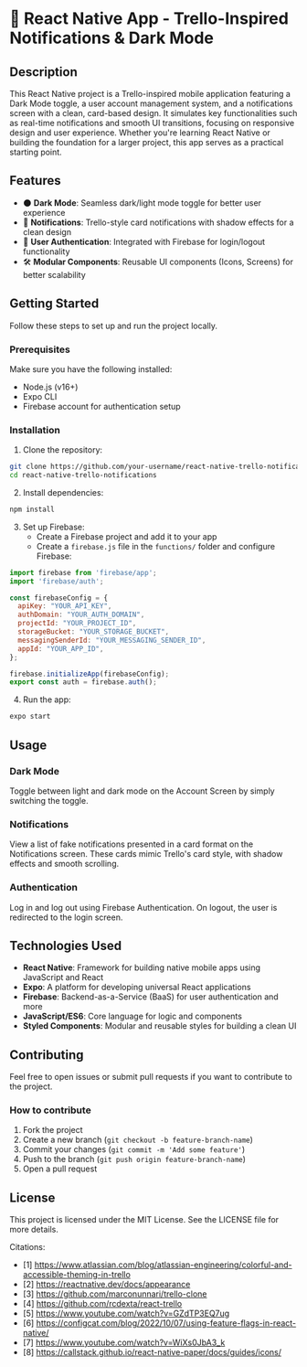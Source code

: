 # 📱 React Native App - Trello-Inspired Notifications & Dark Mode

## Description

This React Native project is a Trello-inspired mobile application featuring a Dark Mode toggle, a user account management system, and a notifications screen with a clean, card-based design. It simulates key functionalities such as real-time notifications and smooth UI transitions, focusing on responsive design and user experience. Whether you're learning React Native or building the foundation for a larger project, this app serves as a practical starting point.

## Features

- 🌑 **Dark Mode**: Seamless dark/light mode toggle for better user experience
- 🔔 **Notifications**: Trello-style card notifications with shadow effects for a clean design
- 👤 **User Authentication**: Integrated with Firebase for login/logout functionality
- 🛠️ **Modular Components**: Reusable UI components (Icons, Screens) for better scalability

## Getting Started

Follow these steps to set up and run the project locally.

### Prerequisites

Make sure you have the following installed:

- Node.js (v16+)
- Expo CLI
- Firebase account for authentication setup

### Installation

1. Clone the repository:

```bash
git clone https://github.com/your-username/react-native-trello-notifications.git
cd react-native-trello-notifications
```

2. Install dependencies:

```bash
npm install
```

3. Set up Firebase:
   - Create a Firebase project and add it to your app
   - Create a `firebase.js` file in the `functions/` folder and configure Firebase:

```javascript
import firebase from 'firebase/app';
import 'firebase/auth';

const firebaseConfig = {
  apiKey: "YOUR_API_KEY",
  authDomain: "YOUR_AUTH_DOMAIN",
  projectId: "YOUR_PROJECT_ID",
  storageBucket: "YOUR_STORAGE_BUCKET",
  messagingSenderId: "YOUR_MESSAGING_SENDER_ID",
  appId: "YOUR_APP_ID",
};

firebase.initializeApp(firebaseConfig);
export const auth = firebase.auth();
```

4. Run the app:

```bash
expo start
```

## Usage

### Dark Mode
Toggle between light and dark mode on the Account Screen by simply switching the toggle.

### Notifications
View a list of fake notifications presented in a card format on the Notifications screen. These cards mimic Trello's card style, with shadow effects and smooth scrolling.

### Authentication
Log in and log out using Firebase Authentication. On logout, the user is redirected to the login screen.

## Technologies Used

- **React Native**: Framework for building native mobile apps using JavaScript and React
- **Expo**: A platform for developing universal React applications
- **Firebase**: Backend-as-a-Service (BaaS) for user authentication and more
- **JavaScript/ES6**: Core language for logic and components
- **Styled Components**: Modular and reusable styles for building a clean UI

## Contributing

Feel free to open issues or submit pull requests if you want to contribute to the project.

### How to contribute

1. Fork the project
2. Create a new branch (`git checkout -b feature-branch-name`)
3. Commit your changes (`git commit -m 'Add some feature'`)
4. Push to the branch (`git push origin feature-branch-name`)
5. Open a pull request

## License

This project is licensed under the MIT License. See the LICENSE file for more details.

Citations:
- [1] https://www.atlassian.com/blog/atlassian-engineering/colorful-and-accessible-theming-in-trello
- [2] https://reactnative.dev/docs/appearance
- [3] https://github.com/marconunnari/trello-clone
- [4] https://github.com/rcdexta/react-trello
- [5] https://www.youtube.com/watch?v=GZdTP3EQ7ug
- [6] https://configcat.com/blog/2022/10/07/using-feature-flags-in-react-native/
- [7] https://www.youtube.com/watch?v=WiXs0JbA3_k
- [8] https://callstack.github.io/react-native-paper/docs/guides/icons/
